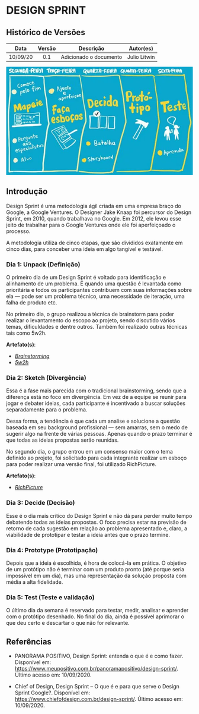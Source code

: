 # DESIGN SPRINT

## Histórico de Versões

|   Data   | Versão |           Descrição           |             Autor(es)              |
|:--------:|:------:|:-----------------------------:|:----------------------------------:|
| 10/09/20 | 0.1 | Adicionado o documento | Julio Litwin |

![Sketch](/img/design_sprint_example.png)

## Introdução

Design Sprint é uma metodologia ágil criada em uma empresa braço do Google, a Google Ventures. O Designer Jake Knaap foi percursor do Design Sprint, em 2010, quando trabalhava no Google. Em 2012, ele levou esse jeito de trabalhar para o Google Ventures onde ele foi aperfeiçoado o processo.

A metodologia utiliza de cinco etapas, que são divididos exatamente em cinco dias, para conceber uma ideia em algo tangível e testável.


### Dia 1: Unpack (Definição)
O primeiro dia de um Design Sprint é voltado para identificação e alinhamento de um problema. É quando uma questão é levantada como prioritária e todos os participantes contribuem com suas informações sobre ela — pode ser um problema técnico, uma necessidade de iteração, uma falha de produto etc.

No primeiro dia, o grupo realizou a técnica de brainstorm para poder realizar o levantamento do escopo ao projeto, sendo discutido vários temas, dificuldades e dentre outros. Também foi realizado outras técnicas tais como 5w2h.

**Artefato(s)**:
* <a href="https://unbarqdsw.github.io/2020.1_G4_Vestibulandos/brainstorming/"><em>Brainstorming</em></a>
* <a href="https://unbarqdsw.github.io/2020.1_G4_Vestibulandos/5W2H/"><em>5w2h</em></a>

### Dia 2: Sketch (Divergência)
Essa é a fase mais parecida com o tradicional brainstorming, sendo que a diferença está no foco em divergência. Em vez de a equipe se reunir para jogar e debater ideias, cada participante é incentivado a buscar soluções separadamente para o problema.

Dessa forma, a tendência é que cada um analise e solucione a questão baseada em seu background profissional — sem amarras, sem o medo de sugerir algo na frente de várias pessoas. Apenas quando o prazo terminar é que todas as ideias propostas serão reunidas.

No segundo dia, o grupo entrou em um consenso maior com o tema definido ao projeto, foi solicitado para cada integrante realizar um esboço para poder realizar uma versão final, foi utilizado RichPicture.

**Artefato(s)**:
* <a href="https://unbarqdsw.github.io/2020.1_G4_Vestibulandos/richpicture/"><em>RichPicture</em></a>

### Dia 3: Decide (Decisão)
Esse é o dia mais crítico do Design Sprint e não dá para perder muito tempo debatendo todas as ideias propostas. O foco precisa estar na previsão de retorno de cada sugestão em relação ao problema apresentado e, claro, a viabilidade de prototipar e testar a ideia antes que o prazo termine.

### Dia 4: Prototype (Prototipação)
Depois que a ideia é escolhida, é hora de colocá-la em prática. O objetivo de um protótipo não é terminar com um produto pronto (até porque seria impossível em um dia), mas uma representação da solução proposta com média a alta fidelidade.

### Dia 5: Test (Teste e validação)
O último dia da semana é reservado para testar, medir, analisar e aprender com o protótipo desenhado. No final do dia, ainda é possível aprimorar o que deu certo e descartar o que não for relevante.

##  Referências
- PANORAMA POSITIVO, Design Sprint: entenda o que é e como fazer. Disponível em: <https://www.meupositivo.com.br/panoramapositivo/design-sprint/>. Último acesso em: 10/09/2020.

- Chief of Design, Design Sprint – O que é e para que serve o Design Sprint Google?. Disponível em: <https://www.chiefofdesign.com.br/design-sprint/>. Último acesso em: 10/09/2020.
